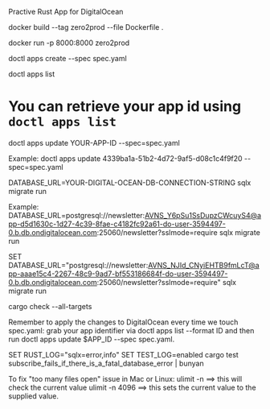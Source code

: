 Practive Rust App for DigitalOcean

docker build --tag zero2prod --file Dockerfile .

docker run -p 8000:8000 zero2prod

doctl apps create --spec spec.yaml

doctl apps list

# You can retrieve your app id using `doctl apps list`
doctl apps update YOUR-APP-ID --spec=spec.yaml

Example: doctl apps update 4339ba1a-51b2-4d72-9af5-d08c1c4f9f20 --spec=spec.yaml

DATABASE_URL=YOUR-DIGITAL-OCEAN-DB-CONNECTION-STRING sqlx migrate run

Example: DATABASE_URL=postgresql://newsletter:AVNS_Y6pSu1SsDupzCWcuyS4@app-d5d1630c-1d27-4c39-8fae-c4182fc92a61-do-user-3594497-0.b.db.ondigitalocean.com:25060/newsletter?sslmode=require sqlx migrate run

SET DATABASE_URL="postgresql://newsletter:AVNS_NJId_CNyiEHTB9fmLcT@app-aaae15c4-2267-48c9-9ad7-bf553186684f-do-user-3594497-0.b.db.ondigitalocean.com:25060/newsletter?sslmode=require" sqlx migrate run


cargo check --all-targets

Remember to apply the changes to DigitalOcean every time we touch spec.yaml: grab
your app identifier via doctl apps list --format ID and then run doctl apps update
$APP_ID --spec spec.yaml.

SET RUST_LOG="sqlx=error,info" 
SET TEST_LOG=enabled 
cargo test subscribe_fails_if_there_is_a_fatal_database_error | bunyan

To fix "too many files open" issue in Mac or Linux:
ulimit -n ==> this will check the current value
ulimit -n 4096 ==> this sets the current value to the supplied value.